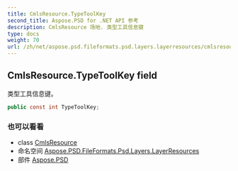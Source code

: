 ```yaml
---
title: CmlsResource.TypeToolKey
second_title: Aspose.PSD for .NET API 参考
description: CmlsResource 场地. 类型工具信息键
type: docs
weight: 70
url: /zh/net/aspose.psd.fileformats.psd.layers.layerresources/cmlsresource/typetoolkey/
---
```

## CmlsResource.TypeToolKey field

类型工具信息键。

```csharp
public const int TypeToolKey;
```

### 也可以看看

* class [CmlsResource](../)
* 命名空间 [Aspose.PSD.FileFormats.Psd.Layers.LayerResources](../../cmlsresource/)
* 部件 [Aspose.PSD](../../../)


